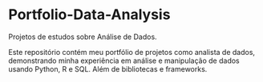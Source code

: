 # Portfolio-Data-Analysis
Projetos de estudos sobre Análise de Dados.

Este repositório contém meu portfólio de projetos como analista de dados, demonstrando minha experiência em análise e manipulação de dados usando Python, R e SQL. Além de bibliotecas e frameworks.

